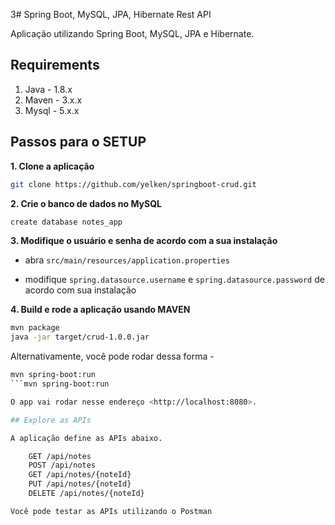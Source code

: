 3# Spring Boot, MySQL, JPA, Hibernate Rest API

Aplicação utilizando Spring Boot, MySQL, JPA e Hibernate.

## Requirements

1. Java - 1.8.x
2. Maven - 3.x.x
3. Mysql - 5.x.x

## Passos para o SETUP

**1. Clone a aplicação**

```bash
git clone https://github.com/yelken/springboot-crud.git
```

**2. Crie o banco de dados no MySQL**
```bash
create database notes_app
```

**3. Modifique o usuário e senha de acordo com a sua instalação**

+ abra `src/main/resources/application.properties`

+ modifique `spring.datasource.username` e `spring.datasource.password` de acordo com sua instalação

**4. Build e rode a aplicação usando MAVEN**

```bash
mvn package
java -jar target/crud-1.0.0.jar
```

Alternativamente, você pode rodar dessa forma -

```bash
mvn spring-boot:run
```mvn spring-boot:run

O app vai rodar nesse endereço <http://localhost:8080>.

## Explore as APIs

A aplicação define as APIs abaixo.

    GET /api/notes
    POST /api/notes
    GET /api/notes/{noteId}
    PUT /api/notes/{noteId}
    DELETE /api/notes/{noteId}

Você pode testar as APIs utilizando o Postman 